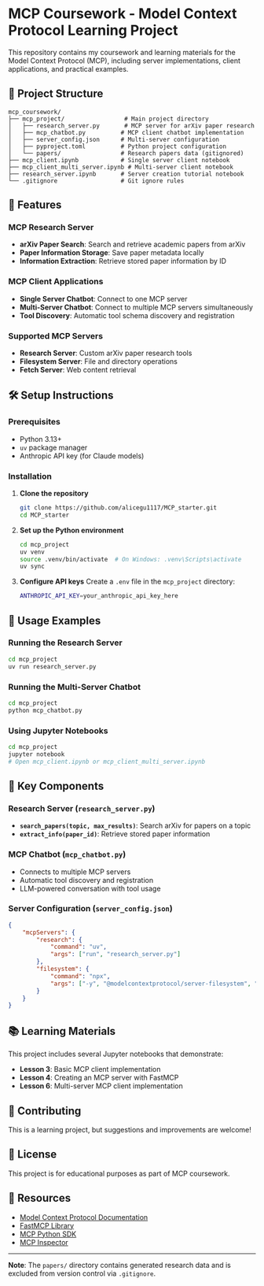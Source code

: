 # MCP Coursework - Model Context Protocol Learning Project

This repository contains my coursework and learning materials for the Model Context Protocol (MCP), including server implementations, client applications, and practical examples.

## 📁 Project Structure

```
mcp_coursework/
├── mcp_project/                 # Main project directory
│   ├── research_server.py       # MCP server for arXiv paper research
│   ├── mcp_chatbot.py          # MCP client chatbot implementation
│   ├── server_config.json      # Multi-server configuration
│   ├── pyproject.toml          # Python project configuration
│   └── papers/                 # Research papers data (gitignored)
├── mcp_client.ipynb            # Single server client notebook
├── mcp_client_multi_server.ipynb # Multi-server client notebook
├── research_server.ipynb       # Server creation tutorial notebook
└── .gitignore                  # Git ignore rules
```

## 🚀 Features

### MCP Research Server
- **arXiv Paper Search**: Search and retrieve academic papers from arXiv
- **Paper Information Storage**: Save paper metadata locally
- **Information Extraction**: Retrieve stored paper information by ID

### MCP Client Applications
- **Single Server Chatbot**: Connect to one MCP server
- **Multi-Server Chatbot**: Connect to multiple MCP servers simultaneously
- **Tool Discovery**: Automatic tool schema discovery and registration

### Supported MCP Servers
- **Research Server**: Custom arXiv paper research tools
- **Filesystem Server**: File and directory operations
- **Fetch Server**: Web content retrieval

## 🛠️ Setup Instructions

### Prerequisites
- Python 3.13+
- `uv` package manager
- Anthropic API key (for Claude models)

### Installation

1. **Clone the repository**
   ```bash
   git clone https://github.com/alicegu1117/MCP_starter.git
   cd MCP_starter
   ```

2. **Set up the Python environment**
   ```bash
   cd mcp_project
   uv venv
   source .venv/bin/activate  # On Windows: .venv\Scripts\activate
   uv sync
   ```

3. **Configure API keys**
   Create a `.env` file in the `mcp_project` directory:
   ```bash
   ANTHROPIC_API_KEY=your_anthropic_api_key_here
   ```

## 📖 Usage Examples

### Running the Research Server
```bash
cd mcp_project
uv run research_server.py
```

### Running the Multi-Server Chatbot
```bash
cd mcp_project
python mcp_chatbot.py
```

### Using Jupyter Notebooks
```bash
cd mcp_project
jupyter notebook
# Open mcp_client.ipynb or mcp_client_multi_server.ipynb
```

## 🔧 Key Components

### Research Server (`research_server.py`)
- **`search_papers(topic, max_results)`**: Search arXiv for papers on a topic
- **`extract_info(paper_id)`**: Retrieve stored paper information

### MCP Chatbot (`mcp_chatbot.py`)
- Connects to multiple MCP servers
- Automatic tool discovery and registration
- LLM-powered conversation with tool usage

### Server Configuration (`server_config.json`)
```json
{
    "mcpServers": {
        "research": {
            "command": "uv",
            "args": ["run", "research_server.py"]
        },
        "filesystem": {
            "command": "npx",
            "args": ["-y", "@modelcontextprotocol/server-filesystem", "."]
        }
    }
}
```

## 📚 Learning Materials

This project includes several Jupyter notebooks that demonstrate:
- **Lesson 3**: Basic MCP client implementation
- **Lesson 4**: Creating an MCP server with FastMCP
- **Lesson 6**: Multi-server MCP client implementation

## 🤝 Contributing

This is a learning project, but suggestions and improvements are welcome!

## 📄 License

This project is for educational purposes as part of MCP coursework.

## 🔗 Resources

- [Model Context Protocol Documentation](https://modelcontextprotocol.io/)
- [FastMCP Library](https://github.com/jlowin/fastmcp)
- [MCP Python SDK](https://github.com/modelcontextprotocol/python-sdk)
- [MCP Inspector](https://github.com/modelcontextprotocol/inspector)

---

**Note**: The `papers/` directory contains generated research data and is excluded from version control via `.gitignore`. 